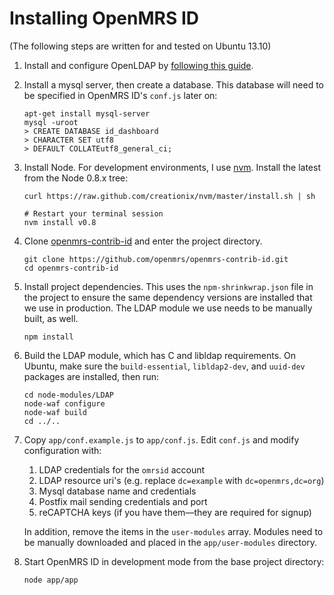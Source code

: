 Installing OpenMRS ID
=====

(The following steps are written for and tested on Ubuntu 13.10)

1. Install and configure OpenLDAP by [following this guide][0]. 

2. Install a mysql server, then create a database. This database will need to be specified in OpenMRS ID's `conf.js` later on:

    ```
    apt-get install mysql-server
    mysql -uroot
    > CREATE DATABASE id_dashboard
    > CHARACTER SET utf8
    > DEFAULT COLLATEutf8_general_ci;
    ```
    
3. Install Node. For development environments, I use [nvm][1]. Install the latest from the Node 0.8.x tree:

	 ```
     curl https://raw.github.com/creationix/nvm/master/install.sh | sh

     # Restart your terminal session
     nvm install v0.8
     ```
    
4. Clone [openmrs-contrib-id][2] and enter the project directory.

	```
    git clone https://github.com/openmrs/openmrs-contrib-id.git
    cd openmrs-contrib-id
    ```
    
5. Install project dependencies. This uses the `npm-shrinkwrap.json` file in the project to ensure the same dependency versions are installed that we use in production. The LDAP module we use needs to be manually built, as well.

    ```
    npm install
    ```
    
6. Build the LDAP module, which has C and libldap requirements. On Ubuntu, make sure the `build-essential`, `libldap2-dev`, and `uuid-dev` packages are installed, then run:

	```
	cd node-modules/LDAP
	node-waf configure
	node-waf build
	cd ../..
	```
    
7. Copy `app/conf.example.js` to `app/conf.js`. Edit `conf.js` and modify configuration with:

	1. LDAP credentials for the `omrsid` account
	2. LDAP resource uri's (e.g. replace `dc=example` with `dc=openmrs,dc=org`)
	3. Mysql database name and credentials
	4. Postfix mail sending credentials and port
	5. reCAPTCHA keys (if you have them—they are required for signup)
 
	In addition, remove the items in the `user-modules` array. Modules need to be manually downloaded and placed in the `app/user-modules` directory.	
	
8. Start OpenMRS ID in development mode from the base project directory:

	```
	node app/app
	```


[0]: https://gist.github.com/elliottwilliams/9548288
[1]: https://github.com/creationix/nvm
[2]: https://github.com/openmrs/openmrs-contrib-id
